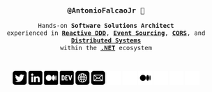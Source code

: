 <div align='center'>
  
<h3>
    <samp>
        <strong>@AntonioFalcaoJr</strong> 👋
    </samp>
</h3>
<p>
    <samp>
        Hands-on <strong>Software Solutions Architect</strong><br>
        experienced in <strong><a href="https://www.infoq.com/articles/modeling-uncertainty-reactive-ddd">Reactive DDD</a></strong>,
        <strong><a href="https://www.eventstore.com/event-sourcing">Event Sourcing</a></strong>,
        <strong><a href="https://cqrs.files.wordpress.com/2010/11/cqrs_documents.pdf">CQRS</a></strong>, and
        <strong><a href="https://www.oreilly.com/library/view/designing-distributed-systems/9781491983638](https://www.oreilly.com/library/view/designing-distributed-systems/9781491983638">Distributed Systems</a></strong><br>
        within the <strong><a href="https://dotnet.microsoft.com/en-us">.NET</a></strong> ecosystem
    </samp>
</p>

<br>

[![](img/twitter.png)](https://twitter.com/AntonioFalcaoJr/#gh-light-mode-only)
[![](img/linkedin.png)](https://www.linkedin.com/in/antoniofalcaojr/#gh-light-mode-only)
[![](img/medium.png)](https://antoniofalcaojr.medium.com/#gh-light-mode-only)
[![](img/dev.png)](https://dev.to/antoniofalcao/#gh-light-mode-only)
[![](img/web.png)](https://antoniofalcaojr.github.io/#gh-light-mode-only)
[![](img/mail.png)](mailto:arfj@edu.univali.br/#gh-light-mode-only)
[![](img/twitter-light.png)](https://twitter.com/AntonioFalcaoJr/#gh-dark-mode-only)
[![](img/linkedin-light.png)](https://www.linkedin.com/in/antoniofalcaojr/#gh-dark-mode-only)
[![](img/medium-light.png)](https://antoniofalcaojr.medium.com/#gh-dark-mode-only)
[![](img/dev-light.png)](https://dev.to/antoniofalcao/#gh-dark-mode-only)
[![](img/web-light.png)](https://antoniofalcaojr.github.io/#gh-dark-mode-only)
[![](img/mail-light.png)](mailto:arfj@edu.univali.br/#gh-dark-mode-only)

</div>
